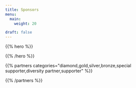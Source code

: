 ```yaml
---
title: Sponsors
menu:
  main:
    weight: 20

draft: false
---
```


{{% hero %}}


{{% /hero %}}


<!-- Parteners list -->

{{% partners categories="diamond,gold,silver,bronze,special supporter,diversity partner,supporter" %}}

{{% /partners %}}
